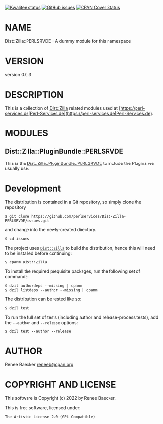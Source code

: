[![Kwalitee status](https://cpants.cpanauthors.org/dist/Dist-Zilla-PERLSRVDE.png)](https://cpants.cpanauthors.org/dist/Dist-Zilla-PERLSRVDE)
[![GitHub issues](https://img.shields.io/github/issues/Dist-Zilla-PERLSRVDE/issues.svg)](https://github.com/Dist-Zilla-PERLSRVDE/issues/issues)
[![CPAN Cover Status](https://cpancoverbadge.perl-services.de/Dist-Zilla-PERLSRVDE-0.0.3)](https://cpancoverbadge.perl-services.de/Dist-Zilla-PERLSRVDE-0.0.3)

# NAME

Dist::Zilla::PERLSRVDE - A dummy module for this namespace

# VERSION

version 0.0.3

# DESCRIPTION

This is a collection of [Dist::Zilla](https://metacpan.org/pod/Dist%3A%3AZilla) related modules
used at [https://perl-services.de|Perl-Services.de](https://perl-services.de|Perl-Services.de).

# MODULES

## Dist::Zilla::PluginBundle::PERLSRVDE

This is the [Dist::Zilla::PluginBundle::PERLSRVDE](https://metacpan.org/pod/PluginBundle)
to include the Plugins we usually use.



# Development

The distribution is contained in a Git repository, so simply clone the
repository

```
$ git clone https://github.com/perlservices/Dist-Zilla-PERLSRVDE/issues.git
```

and change into the newly-created directory.

```
$ cd issues
```

The project uses [`Dist::Zilla`](https://metacpan.org/pod/Dist::Zilla) to
build the distribution, hence this will need to be installed before
continuing:

```
$ cpanm Dist::Zilla
```

To install the required prequisite packages, run the following set of
commands:

```
$ dzil authordeps --missing | cpanm
$ dzil listdeps --author --missing | cpanm
```

The distribution can be tested like so:

```
$ dzil test
```

To run the full set of tests (including author and release-process tests),
add the `--author` and `--release` options:

```
$ dzil test --author --release
```

# AUTHOR

Renee Baecker <reneeb@cpan.org>

# COPYRIGHT AND LICENSE

This software is Copyright (c) 2022 by Renee Baecker.

This is free software, licensed under:

```
The Artistic License 2.0 (GPL Compatible)
```
